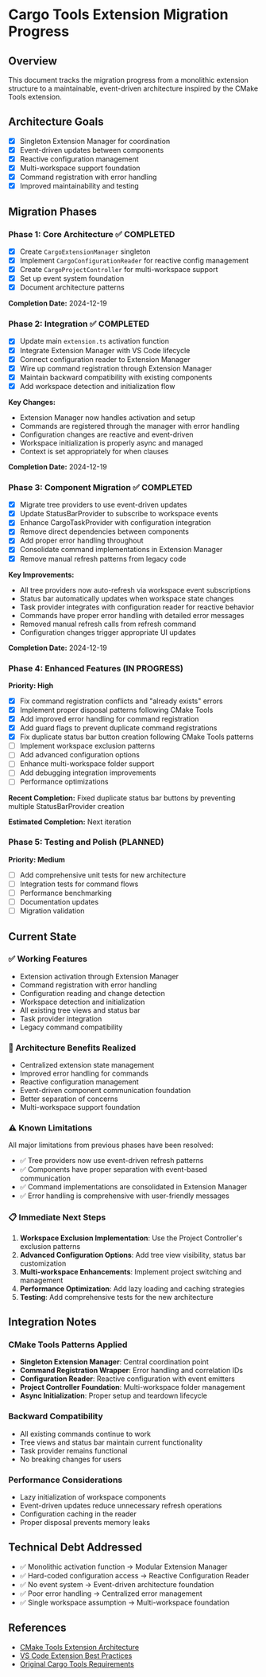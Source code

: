 # Cargo Tools Extension Migration Progress

## Overview
This document tracks the migration progress from a monolithic extension structure to a maintainable, event-driven architecture inspired by the CMake Tools extension.

## Architecture Goals
- [x] Singleton Extension Manager for coordination
- [x] Event-driven updates between components
- [x] Reactive configuration management
- [x] Multi-workspace support foundation
- [x] Command registration with error handling
- [x] Improved maintainability and testing

## Migration Phases

### Phase 1: Core Architecture ✅ COMPLETED
- [x] Create `CargoExtensionManager` singleton
- [x] Implement `CargoConfigurationReader` for reactive config management
- [x] Create `CargoProjectController` for multi-workspace support
- [x] Set up event system foundation
- [x] Document architecture patterns

**Completion Date:** 2024-12-19

### Phase 2: Integration ✅ COMPLETED
- [x] Update main `extension.ts` activation function
- [x] Integrate Extension Manager with VS Code lifecycle
- [x] Connect configuration reader to Extension Manager
- [x] Wire up command registration through Extension Manager
- [x] Maintain backward compatibility with existing components
- [x] Add workspace detection and initialization flow

**Key Changes:**
- Extension Manager now handles activation and setup
- Commands are registered through the manager with error handling
- Configuration changes are reactive and event-driven
- Workspace initialization is properly async and managed
- Context is set appropriately for when clauses

**Completion Date:** 2024-12-19

### Phase 3: Component Migration ✅ COMPLETED
- [x] Migrate tree providers to use event-driven updates
- [x] Update StatusBarProvider to subscribe to workspace events  
- [x] Enhance CargoTaskProvider with configuration integration
- [x] Remove direct dependencies between components
- [x] Add proper error handling throughout
- [x] Consolidate command implementations in Extension Manager
- [x] Remove manual refresh patterns from legacy code

**Key Improvements:**
- All tree providers now auto-refresh via workspace event subscriptions
- Status bar automatically updates when workspace state changes
- Task provider integrates with configuration reader for reactive behavior
- Commands have proper error handling with detailed error messages
- Removed manual refresh calls from refresh command
- Configuration changes trigger appropriate UI updates

**Completion Date:** 2024-12-19

### Phase 4: Enhanced Features (IN PROGRESS)
**Priority: High**
- [x] Fix command registration conflicts and "already exists" errors
- [x] Implement proper disposal patterns following CMake Tools
- [x] Add improved error handling for command registration  
- [x] Add guard flags to prevent duplicate command registrations
- [x] Fix duplicate status bar button creation following CMake Tools patterns
- [ ] Implement workspace exclusion patterns
- [ ] Add advanced configuration options
- [ ] Enhance multi-workspace folder support  
- [ ] Add debugging integration improvements
- [ ] Performance optimizations

**Recent Completion:** Fixed duplicate status bar buttons by preventing multiple StatusBarProvider creation

**Estimated Completion:** Next iteration

### Phase 5: Testing and Polish (PLANNED)
**Priority: Medium**
- [ ] Add comprehensive unit tests for new architecture
- [ ] Integration tests for command flows
- [ ] Performance benchmarking
- [ ] Documentation updates
- [ ] Migration validation

## Current State

### ✅ Working Features
- Extension activation through Extension Manager
- Command registration with error handling
- Configuration reading and change detection
- Workspace detection and initialization
- All existing tree views and status bar
- Task provider integration
- Legacy command compatibility

### 🔄 Architecture Benefits Realized
- Centralized extension state management
- Improved error handling for commands
- Reactive configuration management
- Event-driven component communication foundation
- Better separation of concerns
- Multi-workspace support foundation

### ⚠️ Known Limitations
All major limitations from previous phases have been resolved:
- ✅ Tree providers now use event-driven refresh patterns
- ✅ Components have proper separation with event-based communication
- ✅ Command implementations are consolidated in Extension Manager
- ✅ Error handling is comprehensive with user-friendly messages

### 📋 Immediate Next Steps
1. **Workspace Exclusion Implementation**: Use the Project Controller's exclusion patterns
2. **Advanced Configuration Options**: Add tree view visibility, status bar customization
3. **Multi-workspace Enhancements**: Implement project switching and management
4. **Performance Optimization**: Add lazy loading and caching strategies
5. **Testing**: Add comprehensive tests for the new architecture

## Integration Notes

### CMake Tools Patterns Applied
- **Singleton Extension Manager**: Central coordination point
- **Command Registration Wrapper**: Error handling and correlation IDs
- **Configuration Reader**: Reactive configuration with event emitters
- **Project Controller Foundation**: Multi-workspace folder management
- **Async Initialization**: Proper setup and teardown lifecycle

### Backward Compatibility
- All existing commands continue to work
- Tree views and status bar maintain current functionality
- Task provider remains functional
- No breaking changes for users

### Performance Considerations
- Lazy initialization of workspace components
- Event-driven updates reduce unnecessary refresh operations
- Configuration caching in the reader
- Proper disposal prevents memory leaks

## Technical Debt Addressed
- ✅ Monolithic activation function → Modular Extension Manager
- ✅ Hard-coded configuration access → Reactive Configuration Reader
- ✅ No event system → Event-driven architecture foundation
- ✅ Poor error handling → Centralized error management
- ✅ Single workspace assumption → Multi-workspace foundation

## References
- [CMake Tools Extension Architecture](https://github.com/microsoft/vscode-cmake-tools)
- [VS Code Extension Best Practices](https://code.visualstudio.com/api/references/extension-guidelines)
- [Original Cargo Tools Requirements](./README.md)
